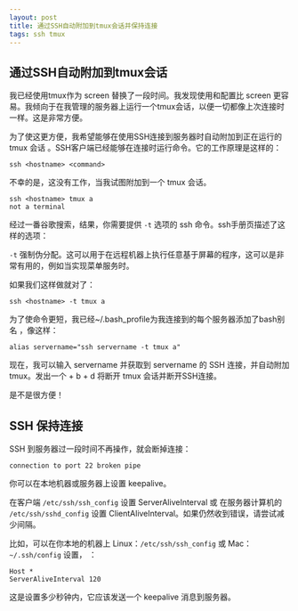 ```yaml
---
layout: post
title: 通过SSH自动附加到tmux会话并保持连接
tags: ssh tmux
---
```


## 通过SSH自动附加到tmux会话

我已经使用tmux作为 screen 替换了一段时间。我发现使用和配置比 screen 更容易。我倾向于在我管理的服务器上运行一个tmux会话，以便一切都像上次连接时一样。这是非常方便。

为了使这更方便，我希望能够在使用SSH连接到服务器时自动附加到正在运行的 tmux 会话 。SSH客户端已经能够在连接时运行命令。它的工作原理是这样的：

    ssh <hostname> <command>

不幸的是，这没有工作，当我试图附加到一个 tmux 会话。

    ssh <hostname> tmux a 
    not a terminal

经过一番谷歌搜索，结果，你需要提供 `-t` 选项的 ssh 命令。ssh手册页描述了这样的选项：


`-t` 强制伪分配。这可以用于在远程机器上执行任意基于屏幕的程序，这可以是非常有用的，例如当实现菜单服务时。

如果我们这样做就对了：

    ssh <hostname> -t tmux a

为了使命令更短，我已经~/.bash_profile为我连接到的每个服务器添加了bash别名 ，像这样：


    alias servername="ssh servername -t tmux a"

现在，我可以输入 servername 并获取到 servername 的 SSH 连接，并自动附加 tmux。发出一个 <ctrl> + b + d 将断开 tmux 会话并断开SSH连接。

是不是很方便！

## SSH 保持连接
SSH 到服务器过一段时间不再操作，就会断掉连接：

    connection to port 22 broken pipe

你可以在本地机器或服务器上设置 keepalive。

在客户端 `/etc/ssh/ssh_config` 设置 ServerAliveInterval 或 在服务器计算机的 `/etc/ssh/sshd_config` 设置 ClientAliveInterval。如果仍然收到错误，请尝试减少间隔。

比如，可以在你本地的机器上 Linux：`/etc/ssh/ssh_config`  或 Mac： `~/.ssh/config` 设置， ：

    Host *
    ServerAliveInterval 120

这是设置多少秒钟内，它应该发送一个 keepalive 消息到服务器。

